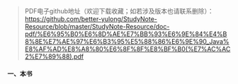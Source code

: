 >PDF电子github地址（欢迎下载收藏；如若涉及版本也请联系删除）：https://github.com/better-yulong/StudyNote-Resource/blob/master/StudyNote-Resource/doc-pdf/%E6%95%B0%E6%8D%AE%E7%BB%93%E6%9E%84%E4%B8%8E%E7%AE%97%E6%B3%95%E5%88%86%E6%9E%90_Java%E8%AF%AD%E8%A8%80%E6%8F%8F%E8%BF%B0(%E7%AC%AC2%E7%89%88).pdf

#### 一、本书